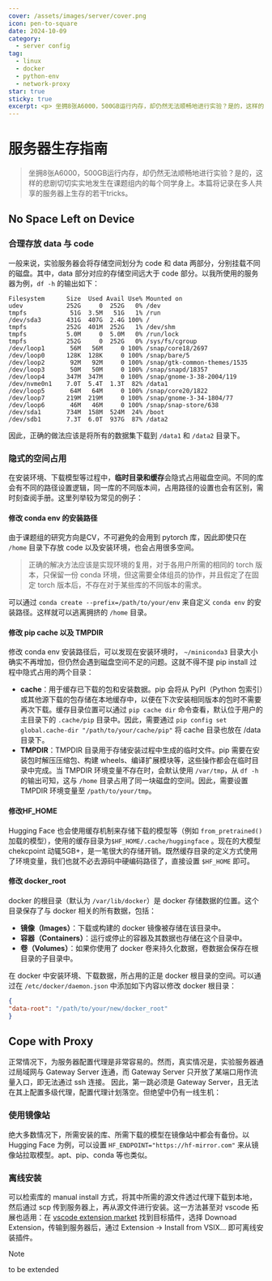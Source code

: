 ```yaml
---
cover: /assets/images/server/cover.png
icon: pen-to-square
date: 2024-10-09
category:
  - server config
tag:
  - linux
  - docker
  - python-env
  - network-proxy
star: true
sticky: true
excerpt: <p> 坐拥8张A6000，500GB运行内存，却仍然无法顺畅地进行实验？是的，这样的悲剧切切实实地发生在课题组内的每个同学身上。本篇将记录在多人共享的服务器上生存的若干tricks。 </p>
---
```


# 服务器生存指南
> 坐拥8张A6000，500GB运行内存，却仍然无法顺畅地进行实验？是的，这样的悲剧切切实实地发生在课题组内的每个同学身上。本篇将记录在多人共享的服务器上生存的若干tricks。

## No Space Left on Device

### 合理存放 data 与 code

一般来说，实验服务器会将存储空间划分为 code 和 data 两部分，分别挂载不同的磁盘。其中，data 部分对应的存储空间远大于 code 部分。以我所使用的服务器为例，`df -h` 的输出如下：

 ```
 Filesystem      Size  Used Avail Use% Mounted on
 udev            252G     0  252G   0% /dev
 tmpfs            51G  3.5M   51G   1% /run
 /dev/sda3       431G  407G  2.4G 100% /
 tmpfs           252G  401M  252G   1% /dev/shm
 tmpfs           5.0M     0  5.0M   0% /run/lock
 tmpfs           252G     0  252G   0% /sys/fs/cgroup
 /dev/loop1       56M   56M     0 100% /snap/core18/2697
 /dev/loop0      128K  128K     0 100% /snap/bare/5
 /dev/loop2       92M   92M     0 100% /snap/gtk-common-themes/1535
 /dev/loop3       50M   50M     0 100% /snap/snapd/18357
 /dev/loop4      347M  347M     0 100% /snap/gnome-3-38-2004/119
 /dev/nvme0n1    7.0T  5.4T  1.3T  82% /data1
 /dev/loop5       64M   64M     0 100% /snap/core20/1822
 /dev/loop7      219M  219M     0 100% /snap/gnome-3-34-1804/77
 /dev/loop6       46M   46M     0 100% /snap/snap-store/638
 /dev/sda1       734M  158M  524M  24% /boot
 /dev/sdb1       7.3T  6.0T  937G  87% /data2
 ```

因此，正确的做法应该是将所有的数据集下载到 `/data1` 和 `/data2` 目录下。

### 隐式的空间占用

在安装环境、下载模型等过程中，**临时目录和缓存**会隐式占用磁盘空间。不同的库会有不同的路径设置逻辑，同一库的不同版本间，占用路径的设置也会有区别，需时刻查阅手册。这里列举较为常见的例子：

#### 修改 conda env 的安装路径

由于课题组的研究方向是CV，不可避免的会用到 pytorch 库，因此即使只在 `/home` 目录下存放 code 以及安装环境，也会占用很多空间。

> 正确的解决方法应该是实现环境的复用，对于各用户所需的相同的 torch 版本，只保留一份 conda 环境，但这需要全体组员的协作，并且假定了在固定 torch 版本后，不存在对于某些库的不同版本的需求。

可以通过 `conda create --prefix=/path/to/your/env` 来自定义 `conda env` 的安装路径。这样就可以逃离拥挤的 `/home` 目录。

#### 修改 pip cache 以及 TMPDIR

修改 conda env 安装路径后，可以发现在安装环境时， `~/miniconda3` 目录大小确实不再增加，但仍然会遇到磁盘空间不足的问题。这就不得不提 pip install 过程中隐式占用的两个目录：

- **cache**：用于缓存已下载的包和安装数据。pip 会将从 PyPI（Python 包索引）或其他源下载的包存储在本地缓存中，以便在下次安装相同版本的包时不需要再次下载。缓存目录位置可以通过 `pip cache dir` 命令查看，默认位于用户的主目录下的 `.cache/pip` 目录中。因此，需要通过 `pip config set global.cache-dir "/path/to/your/cache/pip"` 将 cache 目录也放在 /data 目录下。
- **TMPDIR**：TMPDIR 目录用于存储安装过程中生成的临时文件。pip 需要在安装包时解压压缩包、构建 wheels、编译扩展模块等，这些操作都会在临时目录中完成。当 TMPDIR 环境变量不存在时，会默认使用 `/var/tmp`，从 `df -h` 的输出可知，这与 `/home` 目录占用了同一块磁盘的空间。因此，需要设置 TMPDIR 环境变量至 `/path/to/your/tmp`。

#### 修改HF_HOME

Hugging Face 也会使用缓存机制来存储下载的模型等（例如 `from_pretrained()` 加载的模型），使用的缓存目录为`$HF_HOME/.cache/huggingface` 。现在的大模型 chekcpoint 动辄5GB+，是一笔很大的存储开销。既然缓存目录的定义方式使用了环境变量，我们也就不必去源码中硬编码路径了，直接设置 `$HF_HOME` 即可。

#### 修改 docker_root

docker 的根目录（默认为 `/var/lib/docker`）是 docker 存储数据的位置。这个目录保存了与 docker 相关的所有数据，包括：

- **镜像（Images）**：下载或构建的 docker 镜像被存储在该目录中。
- **容器（Containers）**：运行或停止的容器及其数据也存储在这个目录中。
- **卷（Volumes）**：如果你使用了 docker 卷来持久化数据，卷数据会保存在根目录的子目录中。

在 docker 中安装环境、下载数据，所占用的正是 docker 根目录的空间。可以通过在 `/etc/docker/daemon.json` 中添加如下内容以修改 docker 根目录：

```json
{
"data-root": "/path/to/your/new/docker_root"
}
```



## Cope with Proxy

正常情况下，为服务器配置代理是非常容易的。然而，真实情况是，实验服务器通过局域网与 Gateway Server 连通，而 Gateway Server 只开放了某端口用作流量入口，即无法通过 ssh 连接。 因此，第一跳必须是 Gateway Server，且无法在其上配置多级代理，配置代理计划落空。但绝望中仍有一线生机：

### 使用镜像站

绝大多数情况下，所需安装的库、所需下载的模型在镜像站中都会有备份。以 Hugging Face 为例，可以设置 `HF_ENDPOINT="https://hf-mirror.com"` 来从镜像站拉取模型。apt、pip、conda 等也类似。

### 离线安装

可以检索库的 manual install 方式，将其中所需的源文件透过代理下载到本地，然后通过 scp 传到服务器上，再从源文件进行安装。这一方法甚至对 vscode 拓展也适用：在 [vscode extension market](https://marketplace.visualstudio.com/vscode) 找到目标插件，选择 Downoad Extension，传输到服务器后，通过 Extension -> Install from VSIX... 即可离线安装插件。



> [!note]
>
> to be extended